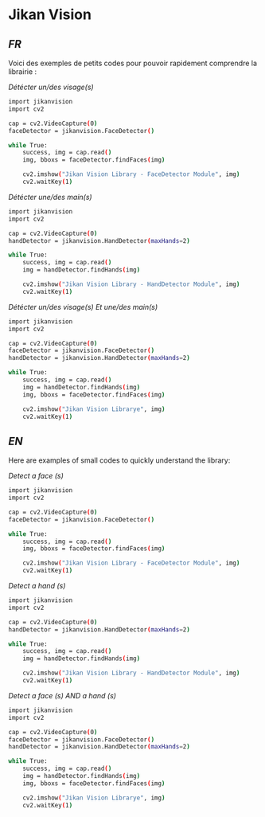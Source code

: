 # Jikan Vision
## _FR_

Voici des exemples de petits codes pour pouvoir rapidement comprendre la librairie :

_Détécter un/des visage(s)_

```sh
import jikanvision
import cv2

cap = cv2.VideoCapture(0)
faceDetector = jikanvision.FaceDetector()

while True:
    success, img = cap.read()
    img, bboxs = faceDetector.findFaces(img)

    cv2.imshow("Jikan Vision Library - FaceDetector Module", img)
    cv2.waitKey(1)
```

_Détécter une/des main(s)_
```sh
import jikanvision
import cv2

cap = cv2.VideoCapture(0)
handDetector = jikanvision.HandDetector(maxHands=2)

while True:
    success, img = cap.read()
    img = handDetector.findHands(img)

    cv2.imshow("Jikan Vision Library - HandDetector Module", img)
    cv2.waitKey(1)
```

_Détécter un/des visage(s) Et une/des main(s)_
```sh
import jikanvision
import cv2

cap = cv2.VideoCapture(0)
faceDetector = jikanvision.FaceDetector()
handDetector = jikanvision.HandDetector(maxHands=2)

while True:
    success, img = cap.read()
    img = handDetector.findHands(img)
    img, bboxs = faceDetector.findFaces(img)

    cv2.imshow("Jikan Vision Librarye", img)
    cv2.waitKey(1)
```
##
##
## _EN_

Here are examples of small codes to quickly understand the library:

_Detect a face (s)_
```sh
import jikanvision
import cv2

cap = cv2.VideoCapture(0)
faceDetector = jikanvision.FaceDetector()

while True:
    success, img = cap.read()
    img, bboxs = faceDetector.findFaces(img)

    cv2.imshow("Jikan Vision Library - FaceDetector Module", img)
    cv2.waitKey(1)
```

_Detect a hand (s)_
```sh
import jikanvision
import cv2

cap = cv2.VideoCapture(0)
handDetector = jikanvision.HandDetector(maxHands=2)

while True:
    success, img = cap.read()
    img = handDetector.findHands(img)

    cv2.imshow("Jikan Vision Library - HandDetector Module", img)
    cv2.waitKey(1)
```

_Detect a face (s) AND a hand (s)_
```sh
import jikanvision
import cv2

cap = cv2.VideoCapture(0)
faceDetector = jikanvision.FaceDetector()
handDetector = jikanvision.HandDetector(maxHands=2)

while True:
    success, img = cap.read()
    img = handDetector.findHands(img)
    img, bboxs = faceDetector.findFaces(img)

    cv2.imshow("Jikan Vision Librarye", img)
    cv2.waitKey(1)
```

[//]: # (These are reference links used in the body of this note and get stripped out when the markdown processor does its job. There is no need to format nicely because it shouldn't be seen. Thanks SO - http://stackoverflow.com/questions/4823468/store-comments-in-markdown-syntax)

   [dill]: <https://github.com/joemccann/dillinger>
   [git-repo-url]: <https://github.com/joemccann/dillinger.git>
   [john gruber]: <http://daringfireball.net>
   [df1]: <http://daringfireball.net/projects/markdown/>
   [markdown-it]: <https://github.com/markdown-it/markdown-it>
   [Ace Editor]: <http://ace.ajax.org>
   [node.js]: <http://nodejs.org>
   [Twitter Bootstrap]: <http://twitter.github.com/bootstrap/>
   [jQuery]: <http://jquery.com>
   [@tjholowaychuk]: <http://twitter.com/tjholowaychuk>
   [express]: <http://expressjs.com>
   [AngularJS]: <http://angularjs.org>
   [Gulp]: <http://gulpjs.com>

   [PlDb]: <https://github.com/joemccann/dillinger/tree/master/plugins/dropbox/README.md>
   [PlGh]: <https://github.com/joemccann/dillinger/tree/master/plugins/github/README.md>
   [PlGd]: <https://github.com/joemccann/dillinger/tree/master/plugins/googledrive/README.md>
   [PlOd]: <https://github.com/joemccann/dillinger/tree/master/plugins/onedrive/README.md>
   [PlMe]: <https://github.com/joemccann/dillinger/tree/master/plugins/medium/README.md>
   [PlGa]: <https://github.com/RahulHP/dillinger/blob/master/plugins/googleanalytics/README.md>
